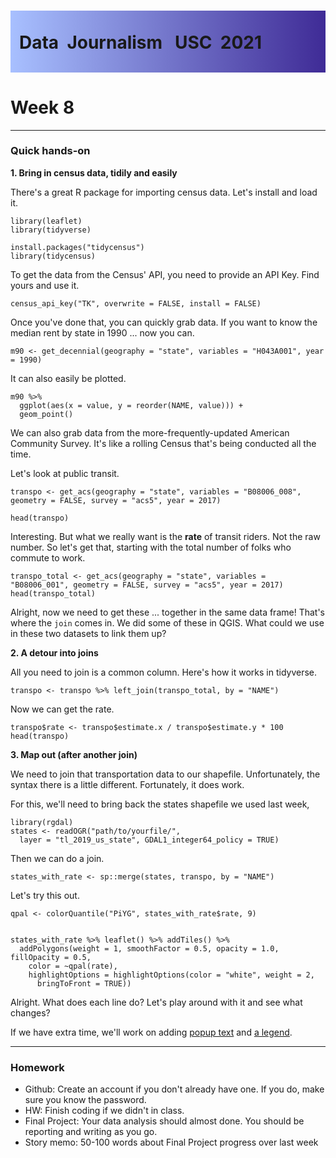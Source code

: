 <div class="header">
<h1 class="ml7">
  <span class="text-wrapper">
    <span class="letters"><p id ="usc p">Data&nbsp;&nbsp;Journalism&nbsp;&nbsp;&nbsp;USC&nbsp;&nbsp;2021</p></span>
  </span>
</h1>
</div>

<script src="https://cdnjs.cloudflare.com/ajax/libs/animejs/2.0.2/anime.min.js"></script>

<script src="https://ajax.googleapis.com/ajax/libs/jquery/3.3.1/jquery.min.js"></script>

<style>
.header{
      background-image: linear-gradient(to right, #a8c0ff, #3f2b96);
}

.ml7 {
  position: relative;
  font-weight: 1200;


}
.ml7 .text-wrapper {
  position: relative;
  display: inline-block;
  padding-top: 0.2em;
  padding-right: 0.05em;
  padding-bottom: 0.1em;
  overflow: hidden;
  padding-left: 14px;

}
.ml7 .letter {
  transform-origin: 0 100%;
  display: inline-block;
  line-height: 1.3em;
  font-size: 3.6em;
  color: #FFFFFF
}


</style>


<script>
// Wrap every letter in a span
$('.ml7 .letters').each(function(){
  $(this).html($(this).text().replace(/([^\x00-\x80]|\w)/g, "<span class='letter'>$&</span>"));
});

anime.timeline({loop: true})
  .add({
    targets: '.ml7 .letter',
    translateY: ["1.1em", 0],
    translateX: ["0.55em", 0],
    translateZ: 0,
    rotateZ: [180, 0],
    duration: 1050,
    easing: "easeOutExpo",
    delay: function(el, i) {
      return 50 * i;
    }
  }).add({
    targets: '.ml7',
    opacity: 0,
    duration: 1000,
    easing: "easeOutExpo",
    delay: 1000
  });
</script>


# Week 8


---

### Quick hands-on

**1. Bring in census data, tidily and easily**

There's a great R package for importing census data. Let's install and load it.

```
library(leaflet)
library(tidyverse)
```

```
install.packages("tidycensus")
library(tidycensus)
```

To get the data from the Census' API, you need to provide an API Key. Find yours and use it.

```
census_api_key("TK", overwrite = FALSE, install = FALSE)
```

Once you've done that, you can quickly grab data. If you want to know the median rent by state in 1990 ... now you can.

```
m90 <- get_decennial(geography = "state", variables = "H043A001", year = 1990)
```

It can also easily be plotted.

```
m90 %>%
  ggplot(aes(x = value, y = reorder(NAME, value))) +
  geom_point()
```

We can also grab data from the more-frequently-updated American Community Survey. It's like a rolling Census that's being conducted all the time.

Let's look at public transit.

```
transpo <- get_acs(geography = "state", variables = "B08006_008", geometry = FALSE, survey = "acs5", year = 2017)
```

```
head(transpo)
```

Interesting. But what we really want is the **rate** of transit riders. Not the raw number. So let's get that, starting with the total number of folks who commute to work.

```
transpo_total <- get_acs(geography = "state", variables = "B08006_001", geometry = FALSE, survey = "acs5", year = 2017)
head(transpo_total)

```

Alright, now we need to get these ... together in the same data frame! That's where the `join` comes in. We did some of these in QGIS. What could we use in these two datasets to link them up?

**2. A detour into joins**

All you need to join is a common column. Here's how it works in tidyverse.

```
transpo <- transpo %>% left_join(transpo_total, by = "NAME")
```

Now we can get the rate.

```
transpo$rate <- transpo$estimate.x / transpo$estimate.y * 100
head(transpo)
```

**3. Map out (after another join)**

We need to join that transportation data to our shapefile. Unfortunately, the syntax there is a little different. Fortunately, it does work.

For this, we'll need to bring back the states shapefile we used last week,

```
library(rgdal)
states <- readOGR("path/to/yourfile/",
  layer = "tl_2019_us_state", GDAL1_integer64_policy = TRUE)
```

Then we can do a join.

```
states_with_rate <- sp::merge(states, transpo, by = "NAME")
```

Let's try this out.

```
qpal <- colorQuantile("PiYG", states_with_rate$rate, 9)


states_with_rate %>% leaflet() %>% addTiles() %>%
  addPolygons(weight = 1, smoothFactor = 0.5, opacity = 1.0, fillOpacity = 0.5,
    color = ~qpal(rate),
    highlightOptions = highlightOptions(color = "white", weight = 2,
      bringToFront = TRUE))
```

Alright. What does each line do? Let's play around with it and see what changes?

If we have extra time, we'll work on adding [popup text](https://rstudio.github.io/leaflet/popups.html) and [a legend](https://rstudio.github.io/leaflet/legends.html).




---

### Homework

* Github: Create an account if you don't already have one. If you do, make sure you know the password.
* HW: Finish coding if we didn't in class.
* Final Project: Your data analysis should almost done. You should be reporting and writing as you go.
* Story memo: 50-100 words about Final Project progress over last week

